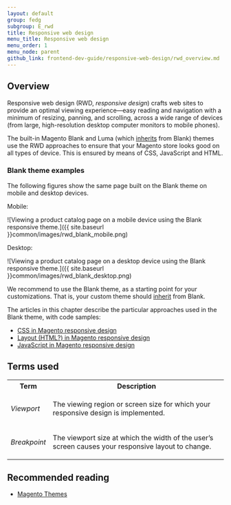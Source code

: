 ```yaml
---
layout: default
group: fedg
subgroup: E_rwd
title: Responsive web design
menu_title: Responsive web design
menu_order: 1
menu_node: parent
github_link: frontend-dev-guide/responsive-web-design/rwd_overview.md
---
```


<h2 id="fedg_rwd_overview">Overview</h2>

<!-- 
<a href="http://www.smashingmagazine.com/2011/01/12/guidelines-for-responsive-web-design/" target="_blank">Responsive web design</a> is a set of techniques that enable you to display the same content on multiple device sizes (referred to as *viewports*) without maintaining completely separate style sheets for each. -->

Responsive web design (RWD, <i>responsive design</i>) crafts web sites to provide an optimal viewing experience&mdash;easy reading and navigation with a minimum of resizing, panning, and scrolling, across a wide range of devices (from large, high-resolution desktop computer monitors to mobile phones).

The built-in Magento Blank and Luma (which <a href="{{site.gdeurl}}frontend-dev-guide/themes/theme-inherit.html" target="_blank">inherits</a> from Blank) themes use the RWD approaches to ensure that your Magento store looks good on all types of device. This is ensured by means of CSS, JavaScript and HTML.

<h3 id="fedg_rwd_blank_ex">Blank theme examples</h3>

The following figures show the same page built on the Blank theme on mobile and desktop devices.

Mobile:

![Viewing a product catalog page on a mobile device using the Blank responsive theme.]({{ site.baseurl }}common/images/rwd_blank_mobile.png)

Desktop:

![Viewing a product catalog page on a desktop device using the Blank responsive theme.]({{ site.baseurl }}common/images/rwd_blank_desktop.png)

We recommend to use the Blank theme, as a starting point for your customizations. That is, your custom theme should <a href="{{site.gdeurl}}frontend-dev-guide/themes/theme-inherit.html" target="_blank">inherit</a> from Blank.

The articles in this chapter describe the particular approaches used in the Blank theme, with code samples:

<ul>
<li> 
<a href="{{site.gdeurl}frontend-dev-guide/responsive-web-design/rwd_css.html" target="_blank">CSS in Magento responsive design</a>
</li>
<li>
<a href="{{site.gdeurl}}frontend-dev-guide/responsive-web-design//rwd_blocks.html" target="_blank">Layout (HTML?) in Magento responsive design</a>
</li>
<li>
<a href="{{site.gdeurl}}frontend-dev-guide/responsive-web-design//rwd_blocks.html" target="_blank">JavaScript in Magento responsive design</a>
</li>
</ul>


<h2 id="fedg_rwd_terms">Terms used</h2>

<table>
<tr>
<th>
Term
</th>
<th>
Description
</th>
</tr>
<tr>
<td>
<i>Viewport</i>
</td>
<td>

The viewing region or screen size for which your responsive design is implemented.

</td>
</tr>
<tr>
<td>
<i>Breakpoint</i>
</td>
<td>

The viewport size at which the width of the user’s screen causes your responsive layout to change.

</td>
</tr>
</table>














<h2>Recommended reading</h2>

*	<a href="{{ site.gdeurl }}frontend-dev-guide/themes/theme-general.html" target="_blank">Magento Themes</a>




